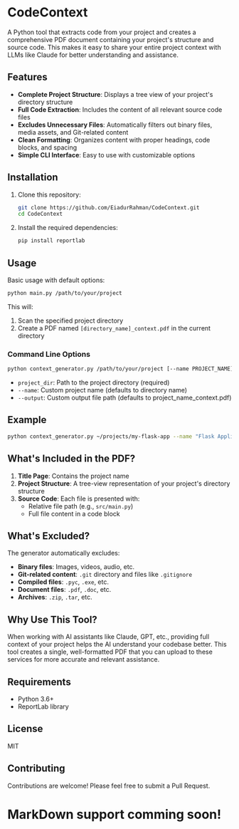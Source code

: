 # CodeContext

A Python tool that extracts code from your project and creates a comprehensive PDF document containing your project's structure and source code. This makes it easy to share your entire project context with LLMs like Claude for better understanding and assistance.

## Features

- **Complete Project Structure**: Displays a tree view of your project's directory structure
- **Full Code Extraction**: Includes the content of all relevant source code files
- **Excludes Unnecessary Files**: Automatically filters out binary files, media assets, and Git-related content
- **Clean Formatting**: Organizes content with proper headings, code blocks, and spacing
- **Simple CLI Interface**: Easy to use with customizable options

## Installation

1. Clone this repository:
   ```bash
   git clone https://github.com/EiadurRahman/CodeContext.git
   cd CodeContext
   ```

2. Install the required dependencies:
   ```bash
   pip install reportlab
   ```

## Usage

Basic usage with default options:

```bash
python main.py /path/to/your/project
```

This will:
1. Scan the specified project directory
2. Create a PDF named `[directory_name]_context.pdf` in the current directory

### Command Line Options

```bash
python context_generator.py /path/to/your/project [--name PROJECT_NAME] [--output OUTPUT_FILE]
```

- `project_dir`: Path to the project directory (required)
- `--name`: Custom project name (defaults to directory name)
- `--output`: Custom output file path (defaults to project_name_context.pdf)

## Example

```bash
python context_generator.py ~/projects/my-flask-app --name "Flask Application" --output flask_app_context.pdf
```

## What's Included in the PDF?

1. **Title Page**: Contains the project name
2. **Project Structure**: A tree-view representation of your project's directory structure
3. **Source Code**: Each file is presented with:
   - Relative file path (e.g., `src/main.py`)
   - Full file content in a code block

## What's Excluded?

The generator automatically excludes:

- **Binary files**: Images, videos, audio, etc.
- **Git-related content**: `.git` directory and files like `.gitignore`
- **Compiled files**: `.pyc`, `.exe`, etc.
- **Document files**: `.pdf`, `.doc`, etc.
- **Archives**: `.zip`, `.tar`, etc.

## Why Use This Tool?

When working with AI assistants like Claude, GPT, etc., providing full context of your project helps the AI understand your codebase better. This tool creates a single, well-formatted PDF that you can upload to these services for more accurate and relevant assistance.

## Requirements

- Python 3.6+
- ReportLab library

## License

MIT

## Contributing

Contributions are welcome! Please feel free to submit a Pull Request.

# MarkDown support comming soon!
